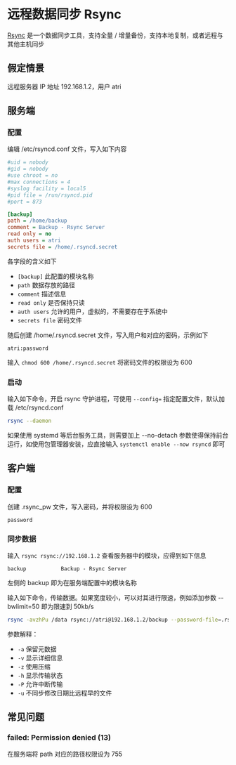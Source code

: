 # 远程数据同步 Rsync

[Rsync](https://rsync.samba.org) 是一个数据同步工具，支持全量 / 增量备份，支持本地复制，或者远程与其他主机同步

## 假定情景

远程服务器 IP 地址 192.168.1.2，用户 atri

## 服务端

### 配置

编辑 /etc/rsyncd.conf 文件，写入如下内容

```ini
#uid = nobody
#gid = nobody
#use chroot = no
#max connections = 4
#syslog facility = local5
#pid file = /run/rsyncd.pid
#port = 873

[backup]
path = /home/backup
comment = Backup - Rsync Server
read only = no
auth users = atri
secrets file = /home/.rsyncd.secret
```

各字段的含义如下

- `[backup]` 此配置的模块名称
- `path` 数据存放的路径
- `comment` 描述信息
- `read only` 是否保持只读
- `auth users` 允许的用户，虚拟的，不需要存在于系统中
- `secrets file` 密码文件

随后创建 /home/.rsyncd.secret 文件，写入用户和对应的密码，示例如下

```
atri:password
```

输入 `chmod 600 /home/.rsyncd.secret` 将密码文件的权限设为 600

### 启动

输入如下命令，开启 rsync 守护进程，可使用 `--config=` 指定配置文件，默认加载 /etc/rsyncd.conf

```sh
rsync --daemon
```

如果使用 systemd 等后台服务工具，则需要加上 --no-detach 参数使得保持前台运行，如使用包管理器安装，应直接输入 `systemctl enable --now rsyncd` 即可

## 客户端

### 配置

创建 .rsync_pw 文件，写入密码，并将权限设为 600

```
password
```

### 同步数据

输入 `rsync rsync://192.168.1.2` 查看服务器中的模块，应得到如下信息

```
backup           Backup - Rsync Server
```

左侧的 backup 即为在服务端配置中的模块名称

输入如下命令，传输数据。如果宽度较小，可以对其进行限速，例如添加参数 --bwlimit=50 即为限速到 50kb/s

```sh
rsync -avzhPu /data rsync://atri@192.168.1.2/backup --password-file=.rsync_pw
```

参数解释：

- `-a` 保留元数据
- `-v` 显示详细信息
- `-z` 使用压缩
- `-h` 显示传输状态
- `-P` 允许中断传输
- `-u` 不同步修改日期比远程早的文件

## 常见问题

### failed: Permission denied (13)

在服务端将 path 对应的路径权限设为 755

